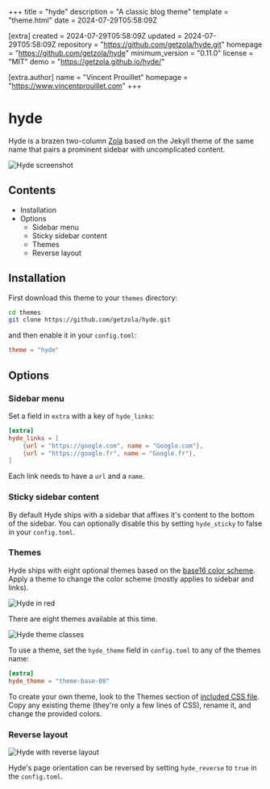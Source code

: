 
+++
title = "hyde"
description = "A classic blog theme"
template = "theme.html"
date = 2024-07-29T05:58:09Z

[extra]
created = 2024-07-29T05:58:09Z
updated = 2024-07-29T05:58:09Z
repository = "https://github.com/getzola/hyde.git"
homepage = "https://github.com/getzola/hyde"
minimum_version = "0.11.0"
license = "MIT"
demo = "https://getzola.github.io/hyde/"

[extra.author]
name = "Vincent Prouillet"
homepage = "https://www.vincentprouillet.com"
+++        

# hyde
Hyde is a brazen two-column [Zola](https://github.com/getzola/zola) based on the Jekyll theme of the same name that pairs a prominent sidebar with uncomplicated content.

![Hyde screenshot](https://f.cloud.github.com/assets/98681/1831228/42af6c6a-7384-11e3-98fb-e0b923ee0468.png)


## Contents

- Installation
- Options
  - Sidebar menu
  - Sticky sidebar content
  - Themes
  - Reverse layout

## Installation
First download this theme to your `themes` directory:

```bash
cd themes
git clone https://github.com/getzola/hyde.git
```
and then enable it in your `config.toml`:

```toml
theme = "hyde"
```

## Options

### Sidebar menu
Set a field in `extra` with a key of `hyde_links`:
```toml
[extra]
hyde_links = [
    {url = "https://google.com", name = "Google.com"},
    {url = "https://google.fr", name = "Google.fr"},
]
```
Each link needs to have a `url` and a `name`.

### Sticky sidebar content
By default Hyde ships with a sidebar that affixes it's content to the bottom of the sidebar. You can optionally disable this by setting `hyde_sticky` to false in your `config.toml`.

### Themes
Hyde ships with eight optional themes based on the [base16 color scheme](https://github.com/chriskempson/base16). Apply a theme to change the color scheme (mostly applies to sidebar and links).

![Hyde in red](https://f.cloud.github.com/assets/98681/1831229/42b0b354-7384-11e3-8462-31b8df193fe5.png)

There are eight themes available at this time.

![Hyde theme classes](https://f.cloud.github.com/assets/98681/1817044/e5b0ec06-6f68-11e3-83d7-acd1942797a1.png)

To use a theme, set the `hyde_theme` field in `config.toml` to any of the themes name:

```toml
[extra]
hyde_theme = "theme-base-08"
```

To create your own theme, look to the Themes section of [included CSS file](https://github.com/poole/hyde/blob/master/public/css/hyde.css). Copy any existing theme (they're only a few lines of CSS), rename it, and change the provided colors.

### Reverse layout

![Hyde with reverse layout](https://f.cloud.github.com/assets/98681/1831230/42b0d3ac-7384-11e3-8d54-2065afd03f9e.png)

Hyde's page orientation can be reversed by setting `hyde_reverse` to `true` in the `config.toml`.

        